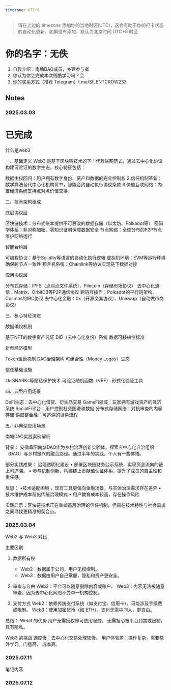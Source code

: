 ```yaml
---
timezone: UTC+8
---
```


> 请在上边的 timezone 添加你的当地时区(UTC)，这会有助于你的打卡状态的自动化更新，如果没有添加，默认为北京时间 UTC+8 时区


# 你的名字：无佚

1. 自我介绍：南塘DAO成员，乡建参与者
2. 你认为你会完成本次残酷学习吗？会
3. 你的联系方式（推荐 Telegram）t.me/SILENTCROW233

## Notes

<!-- Content_START -->
### 2025.03.03

已完成
=======

什么是web3

一、基础定义 Web3 是基于区块链技术的下一代互联网范式，通过去中心化协议构建可验证的数字生态，核心特征包括：

数据主权回归：用户拥有数字身份、资产和数据的完全控制权 2.信任机制革新：数学算法替代中心化机构背书，智能合约自动执行协议条款 3.价值互联网络：内置经济系统支持点对点价值交换

二、技术架构组成

底层协议层

区块链技术：分布式账本提供不可篡改的数据存储（以太坊、Polkadot等）
密码学体系：非对称加密、零知识证明保障数据安全
节点网络：全球分布的P2P节点维护网络运行

智能合约层

可编程协议：基于Solidity等语言的自动化执行逻辑
虚拟机环境：EVM等运行环境确保跨节点一致性
预言机系统：Chainlink等协议实现链下数据对接

应用协议层

分布式存储：IPFS（点对点文件系统）、Filecoin（存储市场协议）
去中心化通信：Matrix、OrbitDB等P2P通信协议
跨链互操作：Polkadot的平行链架构、Cosmos的IBC协议
去中心化金融：0x（开源交易协议）、Uniswap（自动做市商协议）

三、核心特征演进

数据确权机制

基于NFT的数字资产凭证
DID（去中心化身份）系统
数据可移植性标准

新型经济模型

Token激励机制
DAO治理架构
可组合性（Money Legos）生态

信任基础设施

zk-SNARKs等隐私保护技术
可验证随机函数（VRF）
形式化验证工具

四、典型应用场景

DeFi生态：去中心化借贷、衍生品交易
GameFi领域：玩家拥有游戏资产的经济系统
SocialFi平台：用户控制社交图谱和数据
分布式存储网络：对抗审查的内容存储
供应链金融：可追溯的贸易流程

五、非典型应用场景

南塘DAO实践案例解析

背景： 安徽阜阳南塘DAO作为乡村治理创新实验体，探索去中心化自治组织（DAO）与乡村振兴的融合路径。通过半年的实践，个人有一些体悟。

部分实践成果：
治理透明化建设
 • 部署区块链财务公示系统，实现资金流向的链上可追溯。
 • 参与机制创新，构建链上贡献值认证体系，提升了成员的自主性和责任感。

反思：
•技术适配困境 ，现有工具更偏向金融场景，与实体治理需求存在差异 
• 技术维护成本超出传统治理模式 
• 用户教育成本较高，存在操作风险

实践启示：区块链技术正在重塑基层治理的信任机制，但需在技术特性与社会需求之间寻找更精准的契合点。

### 2025.03.04
Web2 与 Web3 对比 
 
主要区别 
1. 数据所有权
   - Web2：数据属于公司，用户无权控制。
   - Web3：数据由用户自己掌握，隐私和资产更安全。
 
2. 审查与自由
    Web2：平台可以随意删除内容或账户。
   Web3：内容无法被随意审查，因为去中心化网络不受单一机构控制。
 
3. 支付方式
    Web2：依赖传统支付系统（如支付宝、信用卡），可能涉及手续费或限制。
    Web3：使用加密货币（如 ETH），支付无需中间人，更自由。
 
总结：
Web3 的优势 
用户无需授权即可使用服务。
无需担心被平台封禁或限制。
具有隐私。
 
Web3 的挑战 
速度慢：去中心化交易处理较慢。
用户体验差：操作复杂，需要额外学习。门槛高， 成本高。
### 2025.07.11

笔记内容

### 2025.07.12

<!-- Content_END -->
